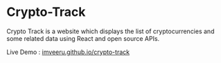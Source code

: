 # Crypto-Track

Crypto Track is a website which displays the list of cryptocurrencies and some related data using React and open source APIs.

Live Demo : [imveeru.github.io/crypto-track](https://imveeru.github.io/crypto-track)
